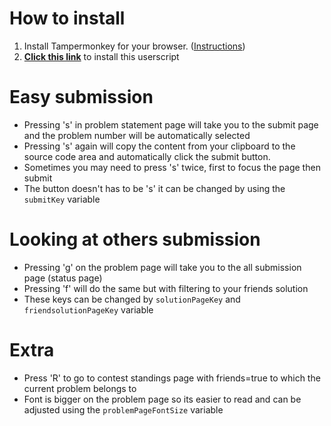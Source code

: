 # How to install

1. Install Tampermonkey for your browser. ([Instructions](https://tampermonkey.net/))
2. [**Click this link**](https://github.com/renzhamin/codeforces-helper/raw/main/main.user.js) to install this userscript

# Easy submission

-   Pressing 's' in problem statement page will take you to the submit page and the problem number will be automatically selected
-   Pressing 's' again will copy the content from your clipboard to the source code area and automatically click the submit button.
-   Sometimes you may need to press 's' twice, first to focus the page then submit
-   The button doesn't has to be 's' it can be changed by using the `submitKey` variable

# Looking at others submission

-   Pressing 'g' on the problem page will take you to the all submission page (status page)
-   Pressing 'f' will do the same but with filtering to your friends solution
-   These keys can be changed by `solutionPageKey` and `friendsolutionPageKey` variable

# Extra

-   Press 'R' to go to contest standings page with friends=true to which the current problem belongs to
-   Font is bigger on the problem page so its easier to read and can be adjusted using the `problemPageFontSize` variable
